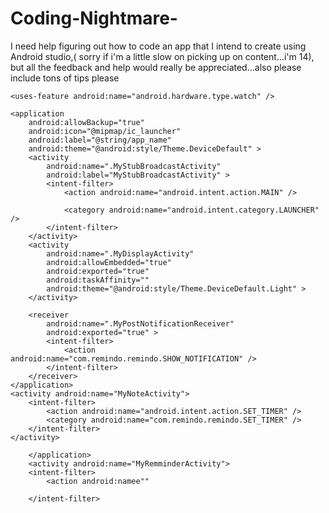 # Coding-Nightmare-
I need help figuring out how to code an app that I intend to create using Android studio,( sorry if i'm a little slow on picking up on content...i'm 14), but all the feedback and help would really be appreciated...also please include tons of tips please
<?xml version="1.0" encoding="utf-8"?>
<manifest xmlns:android="http://schemas.android.com/apk/res/android"
    package="com.remindo.remindo" >

    <uses-feature android:name="android.hardware.type.watch" />

    <application
        android:allowBackup="true"
        android:icon="@mipmap/ic_launcher"
        android:label="@string/app_name"
        android:theme="@android:style/Theme.DeviceDefault" >
        <activity
            android:name=".MyStubBroadcastActivity"
            android:label="MyStubBroadcastActivity" >
            <intent-filter>
                <action android:name="android.intent.action.MAIN" />

                <category android:name="android.intent.category.LAUNCHER" />
            </intent-filter>
        </activity>
        <activity
            android:name=".MyDisplayActivity"
            android:allowEmbedded="true"
            android:exported="true"
            android:taskAffinity=""
            android:theme="@android:style/Theme.DeviceDefault.Light" >
        </activity>

        <receiver
            android:name=".MyPostNotificationReceiver"
            android:exported="true" >
            <intent-filter>
                <action android:name="com.remindo.remindo.SHOW_NOTIFICATION" />
            </intent-filter>
        </receiver>
    </application>
    <activity android:name="MyNoteActivity">
        <intent-filter>
            <action android:name="android.intent.action.SET_TIMER" />
            <category android:name="com.remindo.remindo.SET_TIMER" />
        </intent-filter>
    </activity>

        </application>
        <activity android:name="MyRemminderActivity">
        <intent-filter>
            <action android:namee""

        </intent-filter>

















</manifest>


